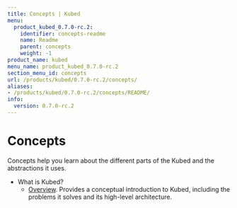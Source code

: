 ```yaml
---
title: Concepts | Kubed
menu:
  product_kubed_0.7.0-rc.2:
    identifier: concepts-readme
    name: Readme
    parent: concepts
    weight: -1
product_name: kubed
menu_name: product_kubed_0.7.0-rc.2
section_menu_id: concepts
url: /products/kubed/0.7.0-rc.2/concepts/
aliases:
- /products/kubed/0.7.0-rc.2/concepts/README/
info:
  version: 0.7.0-rc.2
---
```


# Concepts

Concepts help you learn about the different parts of the Kubed and the abstractions it uses.

- What is Kubed?
  - [Overview](/products/kubed/0.7.0-rc.2/concepts/what-is-kubed/overview). Provides a conceptual introduction to Kubed, including the problems it solves and its high-level architecture.
